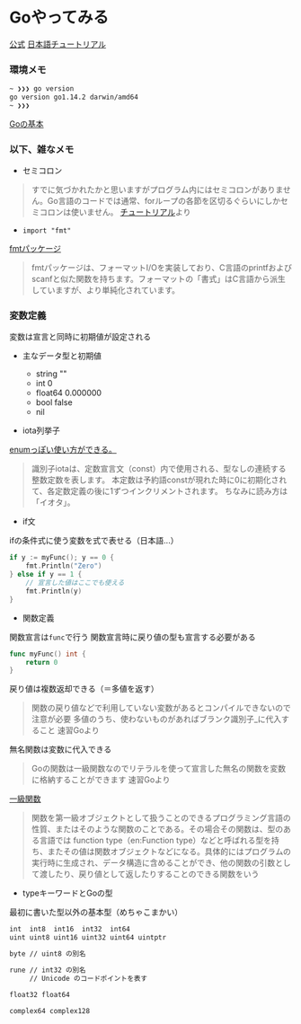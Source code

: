 # Goやってみる

[公式](https://golang.org/)
[日本語チュートリアル](http://golang.jp/go_tutorial)

### 環境メモ

```bash
~ ❯❯❯ go version
go version go1.14.2 darwin/amd64
~ ❯❯❯
```

[Goの基本](./Golang.md)

### 以下、雑なメモ

- セミコロン

> すでに気づかれたかと思いますがプログラム内にはセミコロンがありません。Go言語のコードでは通常、forループの各節を区切るぐらいにしかセミコロンは使いません。
[チュートリアル](http://golang.jp/go_tutorial)より

- `import "fmt"`

[fmtパッケージ](http://golang.jp/pkg/fmt)

>fmtパッケージは、フォーマットI/Oを実装しており、C言語のprintfおよびscanfと似た関数を持ちます。フォーマットの「書式」はC言語から派生していますが、より単純化されています。

### 変数定義

変数は宣言と同時に初期値が設定される

- 主なデータ型と初期値
  - string ""
  - int 0
  - float64 0.000000
  - bool false
  - nil

- iota列挙子

[enumっぽい使い方ができる。](https://blog.y-yuki.net/entry/2017/05/09/000000)

> 識別子iotaは、定数宣言文（const）内で使用される、型なしの連続する整数定数を表します。
> 本定数は予約語constが現れた時に0に初期化されて、各定数定義の後に1ずつインクリメントされます。
> ちなみに読み方は「イオタ」。

- if文

ifの条件式に使う変数を式で表せる（日本語...）

```go
if y := myFunc(); y == 0 {
	fmt.Println("Zero")
} else if y == 1 {
	// 宣言した値はここでも使える
	fmt.Println(y)
}
```

- 関数定義

関数宣言は`func`で行う
関数宣言時に戻り値の型も宣言する必要がある

```go
func myFunc() int {
	return 0
}
```

戻り値は複数返却できる（＝多値を返す）
>関数の戻り値などで利用していない変数があるとコンパイルできないので注意が必要
> 多値のうち、使わないものがあればブランク識別子_に代入すること
速習Goより

無名関数は変数に代入できる
>Goの関数は一級関数なのでリテラルを使って宣言した無名の関数を変数に格納することができます
速習Goより

[一級関数](https://ja.wikipedia.org/wiki/%E7%AC%AC%E4%B8%80%E7%B4%9A%E9%96%A2%E6%95%B0)
>関数を第一級オブジェクトとして扱うことのできるプログラミング言語の性質、またはそのような関数のことである。その場合その関数は、型のある言語では function type（en:Function type）などと呼ばれる型を持ち、またその値は関数オブジェクトなどになる。具体的にはプログラムの実行時に生成され、データ構造に含めることができ、他の関数の引数として渡したり、戻り値として返したりすることのできる関数をいう

- typeキーワードとGoの型

最初に書いた型以外の基本型（めちゃこまかい）

```txt
int  int8  int16  int32  int64
uint uint8 uint16 uint32 uint64 uintptr

byte // uint8 の別名

rune // int32 の別名
     // Unicode のコードポイントを表す

float32 float64

complex64 complex128
```


